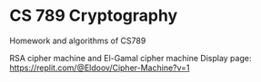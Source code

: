 # CS 789 Cryptography
Homework and algorithms of CS789

RSA cipher machine and El-Gamal cipher machine
Display page: https://replit.com/@Eldoov/Cipher-Machine?v=1
